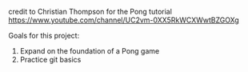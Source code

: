 credit to Christian Thompson for the Pong tutorial
https://www.youtube.com/channel/UC2vm-0XX5RkWCXWwtBZGOXg

Goals for this project:
1. Expand on the foundation of a Pong game
2. Practice git basics
